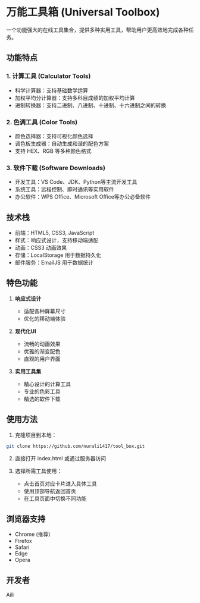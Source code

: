 # 万能工具箱 (Universal Toolbox)

一个功能强大的在线工具集合，提供多种实用工具，帮助用户更高效地完成各种任务。

## 功能特点

### 1. 计算工具 (Calculator Tools)
- 科学计算器：支持基础数学运算
- 加权平均分计算器：支持多科目成绩的加权平均计算
- 进制转换器：支持二进制、八进制、十进制、十六进制之间的转换

### 2. 色调工具 (Color Tools)
- 颜色选择器：支持可视化颜色选择
- 调色板生成器：自动生成和谐的配色方案
- 支持 HEX、RGB 等多种颜色格式

### 3. 软件下载 (Software Downloads)
- 开发工具：VS Code、JDK、Python等主流开发工具
- 系统工具：远程控制、即时通讯等实用软件
- 办公软件：WPS Office、Microsoft Office等办公必备软件

## 技术栈

- 前端：HTML5, CSS3, JavaScript
- 样式：响应式设计，支持移动端适配
- 动画：CSS3 动画效果
- 存储：LocalStorage 用于数据持久化
- 邮件服务：EmailJS 用于数据统计

## 特色功能

1. **响应式设计**
   - 适配各种屏幕尺寸
   - 优化的移动端体验

2. **现代化UI**
   - 流畅的动画效果
   - 优雅的渐变配色
   - 直观的用户界面

3. **实用工具集**
   - 精心设计的计算工具
   - 专业的色彩工具
   - 精选的软件下载

## 使用方法

1. 克隆项目到本地：

```bash
git clone https://github.com/nurali1417/tool_box.git
```

2. 直接打开 index.html 或通过服务器访问

3. 选择所需工具使用：
   - 点击首页对应卡片进入具体工具
   - 使用顶部导航返回首页
   - 在工具页面中切换不同功能

## 浏览器支持

- Chrome (推荐)
- Firefox
- Safari
- Edge
- Opera

## 开发者

Aili